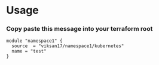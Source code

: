 # Usage

### Copy paste this message into your terraform root
``````
module "namespace1" {
  source  = "viksan17/namespace1/kubernetes"
  name = "test"
}
``````